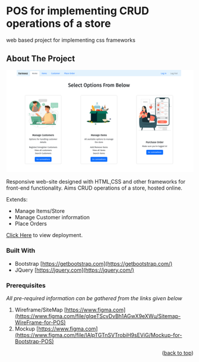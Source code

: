 <a name="readme-top"></a>
# POS for implementing CRUD operations of a store
web based project for implementing css frameworks

## About The Project

![product-screenshot](/util/readme/POS.png)

Responsive web-site designed with HTML,CSS and other frameworks for front-end functionality. Aims CRUD operations of a store, hosted online.

Extends:
* Manage Items/Store
* Manage Customer information
* Place Orders

[Click Here](https://jayedumindu.github.io/portfolio/) to view deployment.

### Built With

* Bootstrap [https://getbootstrap.com](https://getbootstrap.com/)
* JQuery [https://jquery.com](https://jquery.com/)

### Prerequisites

_All pre-required information can be gathered from the links given below_

1. Wireframe/SiteMap [https://www.figma.com](https://www.figma.com/file/gIqeTScvDvBh1AGwX9eXWu/Sitemap-WireFrame-for-POS)
2. Mockup [https://www.figma.com](https://www.figma.com/file/IAlpTGTnSVTrobiH9sEViG/Mockup-for-Bootstrap-POS)

<p align="right">(<a href="#readme-top">back to top</a>)</p>